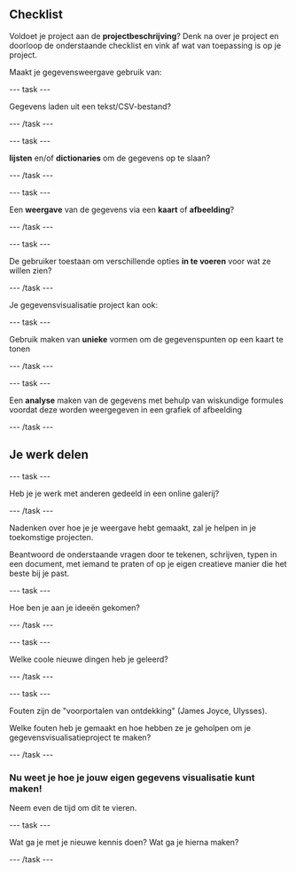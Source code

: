 ## Checklist

Voldoet je project aan de **projectbeschrijving**? Denk na over je project en doorloop de onderstaande checklist en vink af wat van toepassing is op je project.

Maakt je gegevensweergave gebruik van:

--- task ---

Gegevens laden uit een tekst/CSV-bestand?

--- /task ---

--- task ---

**lijsten** en/of **dictionaries** om de gegevens op te slaan?

--- /task ---

--- task ---

Een **weergave** van de gegevens via een **kaart** of **afbeelding**?

--- /task ---

--- task ---

De gebruiker toestaan om verschillende opties **in te voeren** voor wat ze willen zien?

--- /task ---

Je gegevensvisualisatie project kan ook:

--- task ---

Gebruik maken van **unieke** vormen om de gegevenspunten op een kaart te tonen

--- /task ---

--- task ---

Een **analyse** maken van de gegevens met behulp van wiskundige formules voordat deze worden weergegeven in een grafiek of afbeelding

--- /task ---

## Je werk delen

--- task ---

Heb je je werk met anderen gedeeld in een online galerij?

--- /task ---

Nadenken over hoe je je weergave hebt gemaakt, zal je helpen in je toekomstige projecten.

Beantwoord de onderstaande vragen door te tekenen, schrijven, typen in een document, met iemand te praten of op je eigen creatieve manier die het beste bij je past.

--- task ---

Hoe ben je aan je ideeën gekomen?

--- /task ---

--- task ---

Welke coole nieuwe dingen heb je geleerd?

--- /task ---

--- task ---

Fouten zijn de "voorportalen van ontdekking" (James Joyce, Ulysses).

Welke fouten heb je gemaakt en hoe hebben ze je geholpen om je gegevensvisualisatieproject te maken?

--- /task ---

### Nu weet je hoe je jouw eigen gegevens visualisatie kunt maken!

Neem even de tijd om dit te vieren.

--- task ---

Wat ga je met je nieuwe kennis doen? Wat ga je hierna maken?

--- /task ---


